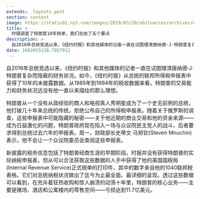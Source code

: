 ```yaml
--- 
extends: _layouts.post 
section: content 
image: https://static01.nyt.com/images/2019/03/20/obituaries/archives/00trump-ice/00trump-ice-articleLarge-v5.jpg 
title: > 
  时报调查了特朗普10年税单，我们总结了五个要点 
description: > 
  自2016年总统竞选以来，《纽约时报》和其他媒体的记者一直在试图理清唐纳德·J·特朗普复杂而隐蔽的财务状况。如今，《纽约时报》从总统的联邦所得税申报表中获得了10年的未披露数据。从1985年到1994年的税收数据来看，特朗普的交易能力和财务状况远没有他一直以来描绘的那么理想。特朗普从一个没有从政经验的商人和电视真人秀明星成为了一个史无前例的总统，他打破几十年来总统的传统，拒绝公布自己的所得税申报表。随着关于俄罗斯的调查，这些申报表中可能隐藏的秘密——关于他近期的商业交易和他的资金来源——成为日益激化的问题，特朗普政府现在陷入一场与众议院民主党人的战斗，后者要求得到总统过去六年的申报表。周一，财政部长史蒂文·马努钦(Steven Mnuchin)表示，他不会让一个众议院委员会查阅这些申报表。新披露的税务信息包括了特朗普经商生涯的早期阶段。时报并没有获得特朗普的实际纳税申报表，但从可以合法获取这些数据的人手中获得了他的美国国税局(Internal Revenue Service)正式税单的打印件，其中的数字来自他的1040联邦税表格。它们对总统纳税状况做出了迄今为止最全面、最详细的呈现。透过这些数据可以看到，在充斥着狂热收购和惊人崩溃的动荡十年里，特朗普的核心业务——主要是赌场、酒店和公寓楼内的零售空间——亏损达到11.7亿美元。 
date: 1602655138.7857912 
--- 
```

自2016年总统竞选以来，《纽约时报》和其他媒体的记者一直在试图理清唐纳德·J·特朗普复杂而隐蔽的财务状况。如今，《纽约时报》从总统的联邦所得税申报表中获得了10年的未披露数据。从1985年到1994年的税收数据来看，特朗普的交易能力和财务状况远没有他一直以来描绘的那么理想。

特朗普从一个没有从政经验的商人和电视真人秀明星成为了一个史无前例的总统，他打破几十年来总统的传统，拒绝公布自己的所得税申报表。随着关于俄罗斯的调查，这些申报表中可能隐藏的秘密——关于他近期的商业交易和他的资金来源——成为日益激化的问题，特朗普政府现在陷入一场与众议院民主党人的战斗，后者要求得到总统过去六年的申报表。周一，财政部长史蒂文·马努钦(Steven Mnuchin)表示，他不会让一个众议院委员会查阅这些申报表。

新披露的税务信息包括了特朗普经商生涯的早期阶段。时报并没有获得特朗普的实际纳税申报表，但从可以合法获取这些数据的人手中获得了他的美国国税局(Internal Revenue Service)正式税单的打印件，其中的数字来自他的1040联邦税表格。它们对总统纳税状况做出了迄今为止最全面、最详细的呈现。透过这些数据可以看到，在充斥着狂热收购和惊人崩溃的动荡十年里，特朗普的核心业务——主要是赌场、酒店和公寓楼内的零售空间——亏损达到11.7亿美元。